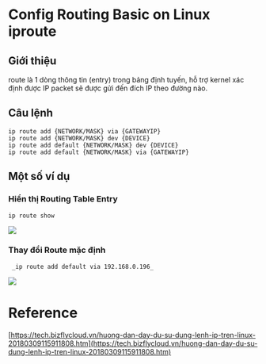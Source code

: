 ﻿#  Config Routing Basic on Linux iproute
## Giới thiệu
route là 1 dòng thông tin (entry) trong bảng định tuyến, hỗ trợ kernel xác định được IP packet sẽ được gửi đến đích IP theo đường nào.
## Câu lệnh
```
ip route add {NETWORK/MASK} via {GATEWAYIP}  
ip route add {NETWORK/MASK} dev {DEVICE}  
ip route add default {NETWORK/MASK} dev {DEVICE}  
ip route add default {NETWORK/MASK} via {GATEWAYIP}
```  
## Một số ví dụ

### Hiển thị Routing Table Entry
``` ip route show ```

<img src = "../../Images/VII. Networking Basic/5. Config Routing Basic on Linux/Anh_1.png">  

### Thay đổi Route mặc định
``` _ip route add default via 192.168.0.196_```

<img src = "../../Images/VII. Networking Basic/5. Config Routing Basic on Linux/Anh_2.png">  

# Reference
[https://tech.bizflycloud.vn/huong-dan-day-du-su-dung-lenh-ip-tren-linux-20180309115911808.htm](https://tech.bizflycloud.vn/huong-dan-day-du-su-dung-lenh-ip-tren-linux-20180309115911808.htm)
